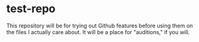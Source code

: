 test-repo
=========

This repository will be for trying out Github features before using them on the files I actually care about.  It will be a place for "auditions," if you will.
